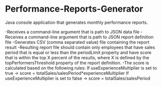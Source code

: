 # Performance-Reports-Generator

Java console application that generates monthly performance reports.

-Receives a command-line argument that is path to JSON data file
-Receives a command-line argument that is path to JSON report definition file
-Generates CSV (comma separated value) file containing the report result
-Resulting report file should contain only employees that have sales period that 
is equal or less than the periodLimit property and have score that is within the
top X percent of the results, where X is defined by the topPerformersThreshold
property of the report definition.
-The score is calculated based on the following rules:
If useExperienceMultiplier is set to true -> score = totalSales/salesPeriod*experienceMultiplier
If useExperienceMultiplier is set to false -> score = totalSales/salesPeriod
